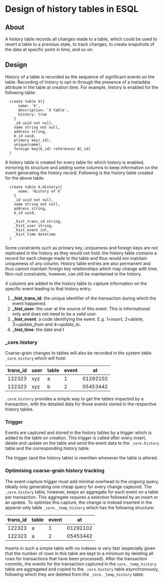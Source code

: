 # Design of history tables in ESQL

## About
A history table records all changes made to a table, which could be used to revert
a table to a previous state, to track changes, to create snapshots of the data 
at specific point in time, and so on.

## Design
History of a table is recorded as the sequence of significant events on the table. 
Recording of history is opt-in through the presence of a metadata attribute in 
the table at creation time. For example, history is enabled for the following table:

```
  create table X({
      name: 'X', 
      description: 'X table',
      history: true
    }
    _id uuid not null,
    name string not null, 
    address string,
    b_id uuid,
    primary key(_id),
    unique(name),
    foreign key(b_id) references B(_id)
  )
```

A history table is created for every table for which history is enabled, mirroring
its structure and adding some columns to keep information on the event generating
the history record. Following is the history table created for the above table:

```
  create table X.History({
      name: 'History of X' 
    }
    _id uuid not null,
    name string not null, 
    address string,
    b_id uuid,
    
    _hist_trans_id string,
    _hist_user string,
    _hist_event int,
    _hist_time datetime
  )
```

Some constraints such as primary key, uniqueness and foreign keys are not replicated
in the history as they would not hold: the history table contains a record for 
each change made to the table and thus would not maintain uniqueness of any column.
History table entries are also permanent and thus cannot maintain foreign key 
relationships which may change with time. Non-null constraints, however, can still
be maintained in the history.

4 columns are added to the history table to capture information on the specific 
event leading to that history entry:
1. **_hist_trans_id**: the unique identifier of the transaction during
   which the event happened.
2. **_hist_user**: the user at the source of this event. This is informational
   only and does not need to be a valid user.
3. **_hist_event**: a code identifying the event. E.g. *1=insert, 2=delete,
   3=update_from and 4=update_to*.
4. **_hist_time**: the date and t

### _core.history
Coarse-grain changes to tables will also be recorded in the system table 
`_core.history` which will hold:

| trans_id | user | table | event | at       |
|----------|------|-------|-------|----------|
| 122323   | xyz  | a     | 1     | 01292102 |
| 122323   | xyz  | b     | 2     | 05453442 |

`_core.history` provides a simple way to get the tables impacted by a transaction,
with the detailed data for those events stored in the respective history tables.

### Trigger
Events are captured and stored in the history tables by a trigger which is added
to the table on creation. This trigger is called after every insert, delete and
update on the table and send the event data to the `_core.history` table and the
corresponding history table.

The trigger (and the history table) is rewritten whenever the table is altered. 

### Optimising coarse-grain history tracking
The event-capture trigger must add minimal overhead to the ongoing query, ideally 
only generating one cheap query for every change captured. The `_core.history` 
table, however, keeps an aggregate for each event on a table per transaction. This
aggregate requires a selection followed by an insert or an update. To optimise
this capture, the change is instead inserted in the append-only table `_core._temp_history`
which has the following structure:

| trans_id | table | event | at       |
|----------|-------|-------|----------|
| 122323   | a     | 1     | 01292102 |
| 122323   | a     | 2     | 05453442 |

Inserts in such a simple table with no indexes is very fast (especially given that
the number of rows in this table are kept to a minimum by deleting all rows for
transactions that have been processed). After the transaction commits, the events 
for the transaction captured in the `core._temp_history` table are aggregated and
copied to the `_core.history` table asynchronously, following which they are deleted
from the `_core._temp_history` table.